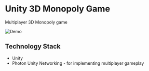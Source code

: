 # Unity 3D Monopoly Game
Multiplayer 3D Monopoly game

![Demo](https://user-images.githubusercontent.com/52430997/103444600-edfa3c80-4c26-11eb-9c49-96b71d02ee9b.gif)

## Technology Stack
* Unity
* Photon Unity Networking - for implementing multiplayer gameplay
